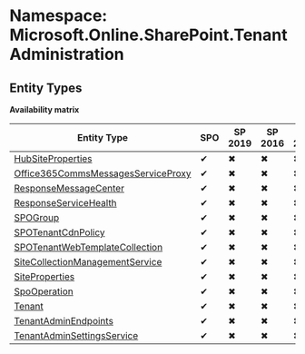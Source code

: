 # Namespace: Microsoft.Online.SharePoint.TenantAdministration
## Entity Types

**Availability matrix**

Entity Type | SPO | SP 2019 | SP 2016 | SP 2013
----------|-----|---------|---------|--------
[HubSiteProperties](./EntityTypes/HubSiteProperties.md) | ✔ | ✖ | ✖ | ✖
[Office365CommsMessagesServiceProxy](./EntityTypes/Office365CommsMessagesServiceProxy.md) | ✔ | ✖ | ✖ | ✖
[ResponseMessageCenter](./EntityTypes/ResponseMessageCenter.md) | ✔ | ✖ | ✖ | ✖
[ResponseServiceHealth](./EntityTypes/ResponseServiceHealth.md) | ✔ | ✖ | ✖ | ✖
[SPOGroup](./EntityTypes/SPOGroup.md) | ✔ | ✖ | ✖ | ✖
[SPOTenantCdnPolicy](./EntityTypes/SPOTenantCdnPolicy.md) | ✔ | ✖ | ✖ | ✖
[SPOTenantWebTemplateCollection](./EntityTypes/SPOTenantWebTemplateCollection.md) | ✔ | ✖ | ✖ | ✖
[SiteCollectionManagementService](./EntityTypes/SiteCollectionManagementService.md) | ✔ | ✖ | ✖ | ✖
[SiteProperties](./EntityTypes/SiteProperties.md) | ✔ | ✖ | ✖ | ✖
[SpoOperation](./EntityTypes/SpoOperation.md) | ✔ | ✖ | ✖ | ✖
[Tenant](./EntityTypes/Tenant.md) | ✔ | ✖ | ✖ | ✖
[TenantAdminEndpoints](./EntityTypes/TenantAdminEndpoints.md) | ✔ | ✖ | ✖ | ✖
[TenantAdminSettingsService](./EntityTypes/TenantAdminSettingsService.md) | ✔ | ✖ | ✖ | ✖
